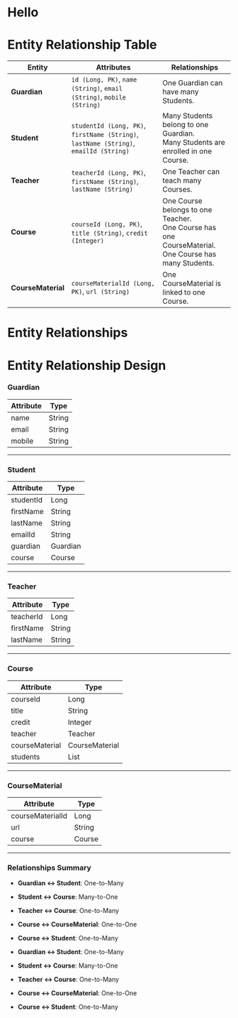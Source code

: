 # Hello
# Entity Relationship Table

| **Entity**        | **Attributes**                                                                                   | **Relationships**                                                                                  |
|--------------------|-------------------------------------------------------------------------------------------------|----------------------------------------------------------------------------------------------------|
| **Guardian**       | `id (Long, PK)`, `name (String)`, `email (String)`, `mobile (String)`                           | One Guardian can have many Students.                                                             |
| **Student**        | `studentId (Long, PK)`, `firstName (String)`, `lastName (String)`, `emailId (String)`           | Many Students belong to one Guardian.<br>Many Students are enrolled in one Course.               |
| **Teacher**        | `teacherId (Long, PK)`, `firstName (String)`, `lastName (String)`                               | One Teacher can teach many Courses.                                                              |
| **Course**         | `courseId (Long, PK)`, `title (String)`, `credit (Integer)`                                     | One Course belongs to one Teacher.<br>One Course has one CourseMaterial.<br>One Course has many Students. |
| **CourseMaterial** | `courseMaterialId (Long, PK)`, `url (String)`                                                   | One CourseMaterial is linked to one Course.                                                      |

# Entity Relationships


# Entity Relationship Design

### Guardian
| **Attribute** | **Type**  |
|---------------|-----------|
| name          | String    |
| email         | String    |
| mobile        | String    |

---

### Student
| **Attribute** | **Type**  |
|---------------|-----------|
| studentId     | Long      |
| firstName     | String    |
| lastName      | String    |
| emailId       | String    |
| guardian      | Guardian  |
| course        | Course    |

---

### Teacher
| **Attribute** | **Type**  |
|---------------|-----------|
| teacherId     | Long      |
| firstName     | String    |
| lastName      | String    |

---

### Course
| **Attribute** | **Type**  |
|---------------|-----------|
| courseId      | Long      |
| title         | String    |
| credit        | Integer   |
| teacher       | Teacher   |
| courseMaterial| CourseMaterial |
| students      | List<Student> |

---

### CourseMaterial
| **Attribute**     | **Type**  |
|--------------------|-----------|
| courseMaterialId   | Long      |
| url                | String    |
| course             | Course    |

---

### Relationships Summary
- **Guardian ↔ Student**: One-to-Many
- **Student ↔ Course**: Many-to-One
- **Teacher ↔ Course**: One-to-Many
- **Course ↔ CourseMaterial**: One-to-One
- **Course ↔ Student**: One-to-Many


- **Guardian ↔ Student**: One-to-Many
- **Student ↔ Course**: Many-to-One
- **Teacher ↔ Course**: One-to-Many
- **Course ↔ CourseMaterial**: One-to-One
- **Course ↔ Student**: One-to-Many

